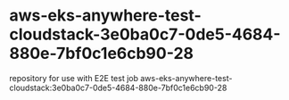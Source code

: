 # aws-eks-anywhere-test-cloudstack-3e0ba0c7-0de5-4684-880e-7bf0c1e6cb90-28
repository for use with E2E test job aws-eks-anywhere-test-cloudstack:3e0ba0c7-0de5-4684-880e-7bf0c1e6cb90-28
